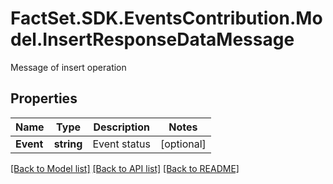 # FactSet.SDK.EventsContribution.Model.InsertResponseDataMessage
Message of insert operation

## Properties

Name | Type | Description | Notes
------------ | ------------- | ------------- | -------------
**Event** | **string** | Event status | [optional] 

[[Back to Model list]](../README.md#documentation-for-models) [[Back to API list]](../README.md#documentation-for-api-endpoints) [[Back to README]](../README.md)

